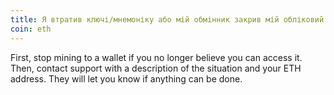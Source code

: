 ```yaml
---
title: Я втратив ключі/мнемоніку або мій обмінник закрив мій обліковий запис. Як я можу отримати свій несплачений залишок?
coin: eth
---
```


First, stop mining to a wallet if you no longer believe you can access it. Then, contact support with a description of the situation and your ETH address. They will let you know if anything can be done.
